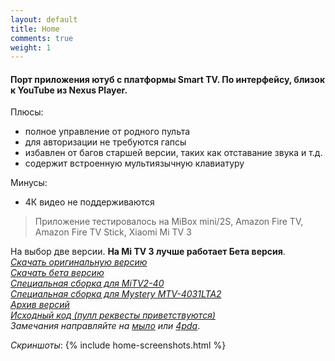 ```yaml
---
layout: default
title: Home
comments: true
weight: 1
---
```


<!-- mimic image surrounded by text -->
<!-- <img align="right" src="{{ site.baseurl }}/images/site_logo.png "/> -->

#### Порт приложения ютуб с платформы Smart TV. По интерфейсу, близок к YouTube из Nexus Player.

Плюсы:
- полное управление от родного пульта
- для авторизации не требуются гапсы
- избавлен от багов старшей версии, таких как отставание звука и т.д.
- содержит встроенную мультиязычную клавиатуру

Минусы:
- 4К видео не поддерживаются

> Приложение тестировалось на MiBox mini/2S, Amazon Fire TV, Amazon Fire TV Stick, Xiaomi Mi TV 3

На выбор две версии. **На Mi TV 3 лучше работает Бета версия**.  
[*Скачать оригинальную версию*]({{site.binaries.origin}})  
[*Скачать бета версию*]({{site.binaries.beta}})  
[*Специальная сборка для MiTV2-40*]({{site.binaries.MiTV2}})   
[*Специальная сборка для Mystery MTV-4031LTA2*]({{site.binaries.Mystery}})   
[*Архив версий*](https://github.com/yuliskov/SmartYouTubeTV/releases/)  
[*Исходный код (пулл реквесты приветствуются)*](https://github.com/yuliskov/SmartYouTubeTV)  
*Замечания направляйте на [мыло](mailto:{{site.email}}) или [4pda](http://4pda.ru/forum/index.php?act=qms&mid=5386453)*.

*Скриншоты*:
{% include home-screenshots.html %}